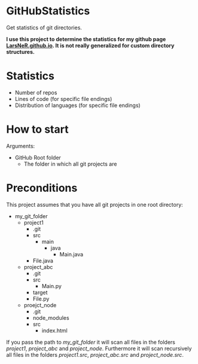 # GitHubStatistics
Get statistics of git directories.

**I use this project to determine the statistics for my github page [LarsNeR.github.io](https://larsner.github.io/). It is not really generalized for custom directory structures.**
  
# Statistics
- Number of repos
- Lines of code (for specific file endings)
- Distribution of languages (for specific file endings)

# How to start
Arguments:
- GitHub Root folder
  - The folder in which all git projects are
  
# Preconditions

This project assumes that you have all git projects in one root directory:
- my_git_folder
  - project1
    - .git
    - src
      - main
        - java
          - Main.java
    - File.java
  - project_abc
    - .git
    - src
      - Main.py
    - target
    - File.py
  - proejct_node
    - .git
    - node_modules
    - src
      - index.html
      
If you pass the path to *my_git_folder* it will scan all files in the folders *project1*, *project_abc* and *project_node*. Furthermore it will scan recursively all files in the folders *project1.src*, *project_abc.src* and *project_node.src*.
